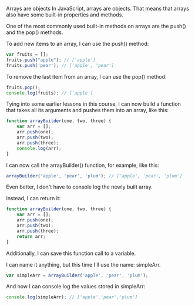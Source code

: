 
Arrays are objects
In JavaScript, arrays are objects. That means that arrays also have some built-in properties and methods.

One of the most commonly used built-in methods on arrays are the push() and the pop() methods.

To add new items to an array, I can use the push() method:

```js
var fruits = [];
fruits.push("apple"); // ['apple']
fruits.push('pear'); // ['apple', 'pear']
```

To remove the last item from an array, I can use the pop() method:  

```js
fruits.pop();
console.log(fruits); // ['apple']
```

Tying into some earlier lessons in this course, I can now build a function that takes all its arguments and pushes them into an array, like this: 

```js
function arrayBuilder(one, two, three) {
    var arr = [];
    arr.push(one);
    arr.push(two);
    arr.push(three);
    console.log(arr);
}
```

I can now call the arrayBuilder() function, for example, like this:  

```js
arrayBuilder('apple', 'pear', 'plum'); // ['apple', 'pear', 'plum']
```

Even better, I don't have to console log the newly built array. 

Instead, I can return it:

```js
function arrayBuilder(one, two, three) {
    var arr = [];
    arr.push(one);
    arr.push(two);
    arr.push(three);
    return arr;
}
```

Additionally, I can save this function call to a variable. 

I can name it anything, but this time I'll use the name: simpleArr.

```js
var simpleArr = arrayBuilder('apple', 'pear', 'plum');
```

And now I can console log the values stored in simpleArr:  

```js
console.log(simpleArr); // ['apple','pear','plum']
```